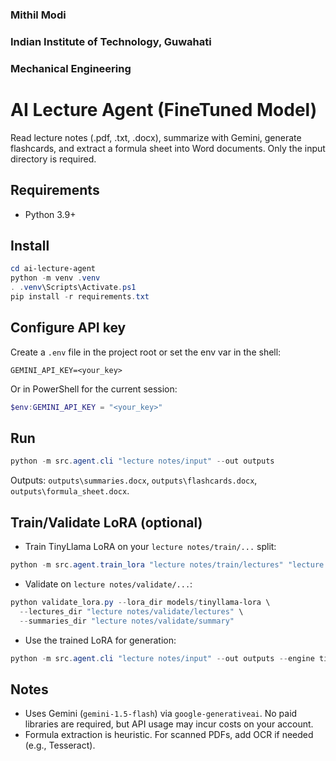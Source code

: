 
### Mithil Modi
### Indian Institute of Technology, Guwahati
### Mechanical Engineering

# AI Lecture Agent (FineTuned Model)

Read lecture notes (.pdf, .txt, .docx), summarize with Gemini, generate flashcards, and extract a formula sheet into Word documents. Only the input directory is required.

## Requirements
- Python 3.9+

## Install
```powershell
cd ai-lecture-agent
python -m venv .venv
. .venv\Scripts\Activate.ps1
pip install -r requirements.txt
```

## Configure API key
Create a `.env` file in the project root or set the env var in the shell:
```
GEMINI_API_KEY=<your_key>
```
Or in PowerShell for the current session:
```powershell
$env:GEMINI_API_KEY = "<your_key>"
```

## Run
```powershell
python -m src.agent.cli "lecture notes/input" --out outputs
```
Outputs: `outputs\summaries.docx`, `outputs\flashcards.docx`, `outputs\formula_sheet.docx`.

## Train/Validate LoRA (optional)
- Train TinyLlama LoRA on your `lecture notes/train/...` split:
```powershell
python -m src.agent.train_lora "lecture notes/train/lectures" "lecture notes/train/summary" "lecture notes/train/flashcards" --out models/tinyllama-lora
```
- Validate on `lecture notes/validate/...`:
```powershell
python validate_lora.py --lora_dir models/tinyllama-lora \
  --lectures_dir "lecture notes/validate/lectures" \
  --summaries_dir "lecture notes/validate/summary"
```
- Use the trained LoRA for generation:
```powershell
python -m src.agent.cli "lecture notes/input" --out outputs --engine tinyllama --lora models/tinyllama-lora
```

## Notes
- Uses Gemini (`gemini-1.5-flash`) via `google-generativeai`. No paid libraries are required, but API usage may incur costs on your account.
- Formula extraction is heuristic. For scanned PDFs, add OCR if needed (e.g., Tesseract).
